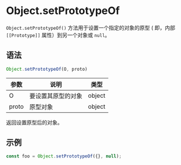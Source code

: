 # Object.setPrototypeOf

`Object.setPrototypeOf()` 方法用于设置一个指定的对象的原型 ( 即，内部 `[[Prototype]]` 属性）到另一个对象或  `null`。

## 语法

```js
Object.setPrototypeOf(O, proto)
```

| 参数  | 说明               | 类型   |
| ----- | ------------------ | ------ |
| O     | 要设置其原型的对象 | object |
| proto | 原型对象           | object |

返回设置原型后的对象。

## 示例

```js
const foo = Object.setPrototypeOf({}, null);
```